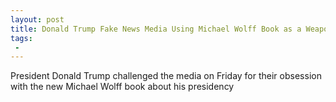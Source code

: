 ```yaml
---
layout: post
title: Donald Trump Fake News Media Using Michael Wolff Book as a Weapon Against Me
tags:
 -
---
```

President Donald Trump challenged the media on Friday for their obsession with the new Michael Wolff book about his presidency
